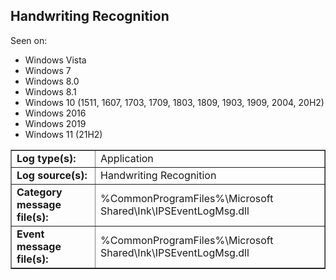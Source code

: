 ## Handwriting Recognition

Seen on:
* Windows Vista
* Windows 7
* Windows 8.0
* Windows 8.1
* Windows 10 (1511, 1607, 1703, 1709, 1803, 1809, 1903, 1909, 2004, 20H2)
* Windows 2016
* Windows 2019
* Windows 11 (21H2)

<table border="1" class="docutils">
  <tbody>
    <tr>
      <td><b>Log type(s):</b></td>
      <td>Application</td>
    </tr>
    <tr>
      <td><b>Log source(s):</b></td>
      <td>Handwriting Recognition</td>
    </tr>
    <tr>
      <td><b>Category message file(s):</b></td>
      <td>%CommonProgramFiles%\Microsoft Shared\Ink\IPSEventLogMsg.dll</td>
    </tr>
    <tr>
      <td><b>Event message file(s):</b></td>
      <td>%CommonProgramFiles%\Microsoft Shared\Ink\IPSEventLogMsg.dll</td>
    </tr>
  </tbody>
</table>

&nbsp;

